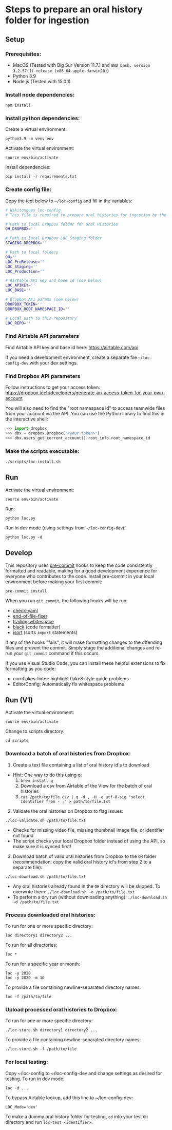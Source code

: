 # Steps to prepare an oral history folder for ingestion

## Setup
### Prerequisites:
- MacOS (Tested with Big Sur Version 11.7.1 and `GNU bash, version 3.2.57(1)-release (x86_64-apple-darwin20)`)
- Python 3.9
- Node.js (Tested with 15.0.1)
### Install node dependencies:
```
npm install
```
### Install python dependencies:
Create a virtual environment:
```
python3.9 -m venv env
```
Activate the virtual environment:
```
source env/bin/activate
```
Install dependencies:
```
pip install -r requirements.txt
```
### Create config file:
Copy the text below to `~/loc-config` and fill in the variables:
```bash
# Wikitongues loc-config
# This file is required to prepare oral histories for ingestion by the Library of Congress.

# Path to local Dropbox folder for Oral Histories
OH_DROPBOX=''

# Path to local Dropbox LOC_Staging folder
STAGING_DROPBOX=''

# Path to local folders
OH=''
LOC_PreRelease=''
LOC_Staging=''
LOC_Production=''

# Airtable API key and base id (see below)
LOC_APIKEY=''
LOC_BASE=''

# Dropbox API params (see below)
DROPBOX_TOKEN=''
DROPBOX_ROOT_NAMESPACE_ID=''

# Local path to this repository
LOC_REPO=''
```

### Find Airtable API parameters
Find Airtable API key and base id here: https://airtable.com/api

If you need a development environment, create a separate file `~/loc-config-dev` with your dev settings.

### Find Dropbox API parameters
Follow instructions to get your access token: https://dropbox.tech/developers/generate-an-access-token-for-your-own-account

You will also need to find the "root namespace id" to access teamwide files from your account via the API. You can use the Python library to find this in the interactive shell:
```python
>>> import dropbox
>>> dbx = dropbox.Dropbox("<your token>")
>>> dbx.users_get_current_account().root_info.root_namespace_id
```

### Make the scripts executable:
```
./scripts/loc-install.sh
```

## Run
Activate the virtual environment:
```
source env/bin/activate
```

Run:
```
python loc.py
```

Run in dev mode (using settings from `~/loc-config-dev`):
```
python loc.py -d
```

## Develop
This repository uses [pre-commit](https://pre-commit.com/) hooks to keep the code consistently formatted and readable, making for a good development experience for everyone who contributes to the code. Install pre-commit in your local environment before making your first commit:
```
pre-commit install
```
When you run `git commit`, the following hooks will be run:
* [check-yaml](https://github.com/pre-commit/pre-commit-hooks#check-yaml)
* [end-of-file-fixer](https://github.com/pre-commit/pre-commit-hooks#end-of-file-fixer)
* [trailing-whitespace](https://github.com/pre-commit/pre-commit-hooks#trailing-whitespace)
* [black](https://github.com/psf/black) (code formatter)
* [isort](https://github.com/pycqa/isort) (sorts `import` statements)

If any of the hooks "fails", it will make formatting changes to the offending files and prevent the commit. Simply stage the additional changes and re-run your `git commit` command if this occurs.

If you use Visual Studio Code, you can install these helpful extensions to fix formatting as you code:
* cornflakes-linter: highlight flake8 style guide problems
* EditorConfig: Automatically fix whitespace problems


## Run (V1)
Activate the virtual environment:
```
source env/bin/activate
```

Change to scripts directory:
```
cd scripts
```

### Download a batch of oral histories from Dropbox:
1. Create a text file containing a list of oral history id's to download
- Hint: One way to do this using [q](https://formulae.brew.sh/formula/q):
    1. `brew install q`
    2. Download a csv from Airtable of the View for the batch of oral histories
    3. `cat /path/to/file.csv | q -d , -H -e utf-8-sig "select Identifier from - ;" > path/to/file.txt`
2. Validate the oral histories on Dropbox to flag issues:
```
./loc-validate.sh /path/to/file.txt
```
- Checks for missing video file, missing thumbnail image file, or identifier not found
- The script checks your local Dropbox folder instead of using the API, so make sure it is synced first!
3. Download batch of valid oral histories from Dropbox to the `OH` folder (recommendation: copy the valid oral history id's from step 2 to a separate file):
```
./loc-download.sh /path/to/file.txt
```
- Any oral histories already found in the `OH` directory will be skipped. To overwrite them: `./loc-download.sh -o /path/to/file.txt`
- To perform a dry run (without downloading anything): `./loc-download.sh -d /path/to/file.txt`

### Process downloaded oral histories:
To run for one or more specific directory:
```
loc directory1 directory2 ...
```

To run for all directories:
```
loc *
```

To run for a specific year or month:
```
loc -y 2020
loc -y 2020 -m 10
```

To provide a file containing newline-separated directory names:
```
loc -f /path/to/file
```

### Upload processed oral histories to Dropbox:
To run for one or more specific directory:
```
./loc-store.sh directory1 directory2 ...
```
To provide a file containing newline-separated directory names:
```
./loc-store.sh -f /path/to/file
```

### For local testing:
Copy ~/loc-config to ~/loc-config-dev and change settings as desired for testing. To run in dev mode:
```
loc -d ...
```
To bypass Airtable lookup, add this line to ~/loc-config-dev:
```
LOC_Mode='dev'
```
To make a dummy oral history folder for testing, `cd` into your test `OH` directory and run `loc-test <identifier>`.
